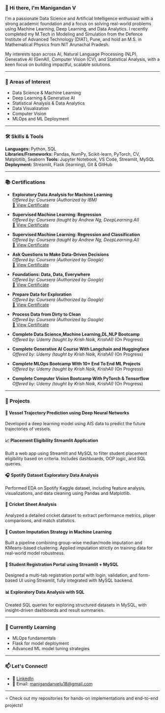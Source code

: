 ### 👋 Hi there, I'm Manigandan V

I'm a passionate Data Science and Artificial Intelligence enthusiast with a strong academic foundation and a focus on solving real-world problems using Machine Learning, Deep Learning, and Data Analytics. I recently completed my M.Tech in Modeling and Simulation from the Defence Institute of Advanced Technology (DIAT), Pune, and hold an M.S. in Mathematical Physics from NIT Arunachal Pradesh.

My interests span across AI, Natural Language Processing (NLP), Generative AI (GenAI), Computer Vision (CV), and Statistical Analysis, with a keen focus on building impactful, scalable solutions.

---

### 🧠 Areas of Interest

- Data Science & Machine Learning  
- Deep Learning & Generative AI  
- Statistical Analysis & Data Analytics  
- Data Visualization  
- Computer Vision  
- MLOps and ML Deployment  

---

### 🛠️ Skills & Tools

**Languages:** Python, SQL  
**Libraries/Frameworks:** Pandas, NumPy, Scikit-learn, PyTorch, CV, Matplotlib, Seaborn
**Tools:** Jupyter Notebook, VS Code, Streamlit, MySQL  
**Deployment:** Streamlit, Flask (learning), Git & GitHub  

---

### 📚 Certifications

- **Exploratory Data Analysis for Machine Learning**  
  *Offered by: Coursera (Authorized by IBM)*  
  [🔗 View Certificate](https://coursera.org/share/aa97c874825ec3425610111fc4cf63ec)

- **Supervised Machine Learning: Regression**  
  *Offered by: Coursera (taught by Andrew Ng, DeepLearning.AI)*  
  [🔗 View Certificate](https://coursera.org/share/1e4ffd64b5cd6da4f95a4c1762701244)

- **Supervised Machine Learning: Regression and Classification**  
  *Offered by: Coursera (taught by Andrew Ng, DeepLearning.AI)*  
  [🔗 View Certificate](https://coursera.org/share/944e7790940e5d734044a413ecb69c0c)

- **Ask Questions to Make Data-Driven Decisions**  
  *Offered by: Coursera (Authorized by Google)*  
  [🔗 View Certificate](https://coursera.org/share/79f1421ef562b54f83b3897bdbc37d3d)

- **Foundations: Data, Data, Everywhere**  
  *Offered by: Coursera (Authorized by Google)*  
  [🔗 View Certificate](https://coursera.org/share/0f3fac4efcb7e4e2d4efa83af62b0003)

- **Prepare Data for Exploration**  
  *Offered by: Coursera (Authorized by Google)*  
  [🔗 View Certificate](https://coursera.org/share/ded0378de993f9504e4c68c7321a4331)

- **Process Data from Dirty to Clean**  
  *Offered by: Coursera (Authorized by Google)*  
  [🔗 View Certificate](https://coursera.org/share/852da16883d811836f4b8a69f16d0105)

- **Complete Data Science,Machine Learning,DL,NLP Bootcamp**  
  *Offered by: Udemy (taught by Krish Naik, KrishAI)*  (On Progress)

- **Complete Generative AI Course With Langchain and Huggingface**  
  *Offered by: Udemy (taught by Krish Naik, KrishAI)*  (On Progress)

- **Complete MLOps Bootcamp With 10+ End To End ML Projects**  
  *Offered by: Udemy (taught by Krish Naik, KrishAI)*  (On Progress)

- **Complete Computer Vision Bootcamp With PyTorch & Tensorflow**  
  *Offered by: Udemy (taught by Krish Naik, KrishAI)*  (On Progress)





  



  
---

### 🚀 Projects

#### 🧭 Vessel Trajectory Prediction using Deep Neural Networks  
Developed a deep learning model using AIS data to predict the future trajectories of vessels.

#### 📈 Placement Eligibility Streamlit Application  
Built a web app using Streamlit and MySQL to filter student placement eligibility based on criteria. Includes dashboards, OOP logic, and SQL queries.

#### 🎧 Spotify Dataset Exploratory Data Analysis  
Performed EDA on Spotify Kaggle dataset, including feature analysis, visualizations, and data cleaning using Pandas and Matplotlib.

#### 🏏 Cricket Sheet Analysis  
Analyzed a detailed cricket dataset to extract performance metrics, player comparisons, and match statistics.

#### 🧹 Custom Imputation Strategy in Machine Learning  
Built a pipeline combining group-wise median/mode imputation and KMeans-based clustering. Applied imputation strictly on training data for real-world model robustness.

#### 🧾 Student Registration Portal using Streamlit + MySQL  
Designed a multi-tab registration portal with login, validation, and form-based UI using Streamlit, fully integrated with MySQL backend.

#### 📊 Exploratory Data Analysis with SQL  
Created SQL queries for exploring structured datasets in MySQL, with insight-driven dashboards and result summaries.

---

### 🌱 Currently Learning

- MLOps fundamentals  
- Flask for model deployment  
- Advanced ML model tuning strategies

---

### 📫 Let's Connect!

- 🔗 [LinkedIn](https://www.linkedin.com/in/manigandan-v-2a7bb91a5/)  
- 📧 Email: manigandanvelu18@gmail.com

---

⭐ Check out my repositories for hands-on implementations and end-to-end projects!
